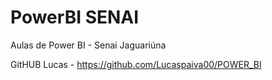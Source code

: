 # PowerBI SENAI
Aulas de Power BI - Senai Jaguariúna

GitHUB Lucas - https://github.com/Lucaspaiva00/POWER_BI
